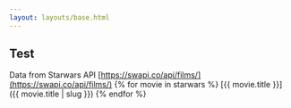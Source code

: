 ```yaml
---
layout: layouts/base.html
---
```

## Test
Data from Starwars API [https://swapi.co/api/films/](https://swapi.co/api/films/)
{% for movie in starwars %}
  [{{ movie.title }}]({{ movie.title | slug }})
{% endfor %}
